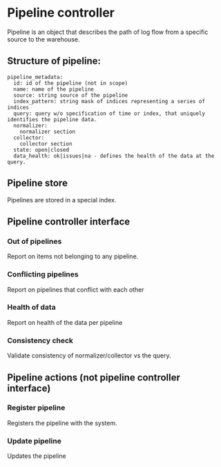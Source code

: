 # Pipeline controller

Pipeline is an object that describes the path of log flow from a specific
source to the warehouse.

## Structure of pipeline:
```
pipeline_metadata:
  id: id of the pipeline (not in scope)
  name: name of the pipeline
  source: string source of the pipeline
  index_pattern: string mask of indices representing a series of indices
  query: query w/o specification of time or index, that uniquely identifies the pipeline data.
  normalizer:
    normalizer section
  collector:
    collector section
  state: open|closed
  data_health: ok|issues|na - defines the health of the data at the query.
```

## Pipeline store

Pipelines are stored in a special index.

## Pipeline controller interface

### Out of pipelines

Report on items not belonging to any pipeline.

### Conflicting pipelines

Report on pipelines that conflict with each other

### Health of data

Report on health of the data per pipeline

### Consistency check

Validate consistency of normalizer/collector vs the query.

## Pipeline actions (not pipeline controller interface)

### Register pipeline

Registers the pipeline with the system.

### Update pipeline

Updates the pipeline
